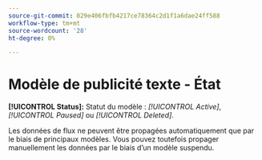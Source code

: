 ```yaml
---
source-git-commit: 029e406fbfb4217ce78364c2d1f1a6dae24ff588
workflow-type: tm+mt
source-wordcount: '28'
ht-degree: 0%

---
```

# Modèle de publicité texte - État

**[!UICONTROL Status]:** Statut du modèle : *[!UICONTROL Active]*, *[!UICONTROL Paused]* ou *[!UICONTROL Deleted]*.

Les données de flux ne peuvent être propagées automatiquement que par le biais de principaux modèles. Vous pouvez toutefois propager manuellement les données par le biais d’un modèle suspendu.
